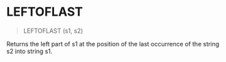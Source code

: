 # LEFTOFLAST

> LEFTOFLAST (s1, s2)

Returns the left part of s1 at the position of the last occurrence of the string s2 into string s1.

